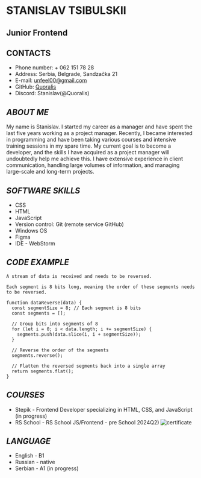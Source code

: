 # STANISLAV TSIBULSKII

## **Junior Frontend**


## CONTACTS

* Phone number: + 062 151 78 28
* Address:  Serbia, Belgrade, Sandzačka 21
* E-mail:   unfeel00@gmail.com
* GitHub:   [Quoralis](https://github.com/Quoralis)
* Discord:  Stanislav(@Quoralis)

## *ABOUT ME*

My name is Stanislav. I started my career as a manager and have spent the last five years working as a project manager.
Recently, I became interested in programming and have been taking various courses and intensive training sessions in my
spare time. My current goal is to become a developer, and the skills I have acquired as a project manager will
undoubtedly help me achieve this. I have extensive experience in client communication, handling large volumes of
information, and managing large-scale and long-term projects.

## *SOFTWARE SKILLS*

* CSS
* HTML
* JavaScript
* Version control: Git (remote service GitHub)
* Windows OS
* Figma
* IDE - WebStorm

## *CODE EXAMPLE*

```
A stream of data is received and needs to be reversed.

Each segment is 8 bits long, meaning the order of these segments needs to be reversed.

function dataReverse(data) {
  const segmentSize = 8; // Each segment is 8 bits
  const segments = [];

  // Group bits into segments of 8
  for (let i = 0; i < data.length; i += segmentSize) {
    segments.push(data.slice(i, i + segmentSize));
  }

  // Reverse the order of the segments
  segments.reverse();

  // Flatten the reversed segments back into a single array
  return segments.flat();
}

```

## *COURSES*

* Stepik - Frontend Developer specializing in HTML, CSS, and JavaScript (in progress)
* RS School - RS School JS/Frontend - pre School 2024Q2) ![certificate](/rsschool-cv/certificate2024_cv.bmp "certificate_2024")     


## *LANGUAGE*

* English - B1
* Russian - native
* Serbian - A1 (in progress)